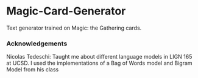 # Magic-Card-Generator
Text generator trained on Magic: the Gathering cards.


### Acknowledgements
Nicolas Tedeschi: Taught me about different language models in LIGN 165 at UCSD. I used the implementations of a Bag of Words model and Bigram Model from his class
